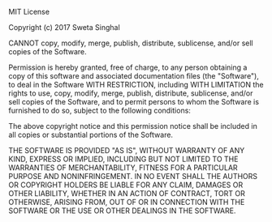 MIT License

Copyright (c) 2017 Sweta Singhal

CANNOT copy, modify, merge, publish, distribute, sublicense, and/or sell
copies of the Software.

Permission is hereby granted, free of charge, to any person obtaining a copy
of this software and associated documentation files (the "Software"), to deal
in the Software WITH RESTRICTION, including WITH LIMITATION the rights
to use, copy, modify, merge, publish, distribute, sublicense, and/or sell
copies of the Software, and to permit persons to whom the Software is
furnished to do so, subject to the following conditions:

The above copyright notice and this permission notice shall be included in all
copies or substantial portions of the Software.

THE SOFTWARE IS PROVIDED "AS IS", WITHOUT WARRANTY OF ANY KIND, EXPRESS OR
IMPLIED, INCLUDING BUT NOT LIMITED TO THE WARRANTIES OF MERCHANTABILITY,
FITNESS FOR A PARTICULAR PURPOSE AND NONINFRINGEMENT. IN NO EVENT SHALL THE
AUTHORS OR COPYRIGHT HOLDERS BE LIABLE FOR ANY CLAIM, DAMAGES OR OTHER
LIABILITY, WHETHER IN AN ACTION OF CONTRACT, TORT OR OTHERWISE, ARISING FROM,
OUT OF OR IN CONNECTION WITH THE SOFTWARE OR THE USE OR OTHER DEALINGS IN THE
SOFTWARE.
